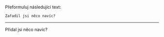 Přeformuluj následující text:

```
Zařadil jsi něco navíc?
```

---

<!-- chatcmpl-75ijnvPOjAc6gbQotLS2QaWz1IhPr -->

Přidal jsi něco navíc?
